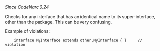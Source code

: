 *Since CodeNarc 0.24*

Checks for any interface that has an identical name to its
super-interface, other than the package. This can be very confusing.

Example of violations:

        interface MyInterface extends other.MyInterface { }     // violation
